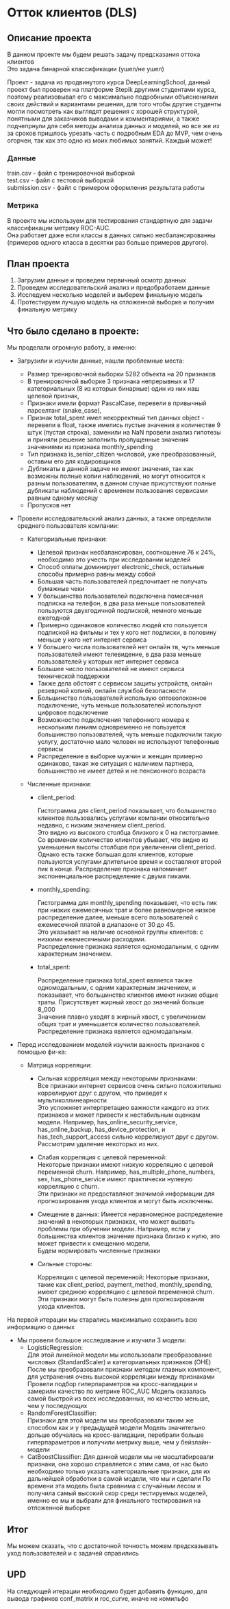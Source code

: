 # Отток клиентов (DLS)

## Описание проекта

В данном проекте мы будем решать задачу предсказания оттока клиентов  
Это задача бинарной классификации (ушел/не ушел)

Проект - задача из продвинутого курса DeepLearningSchool, данный проект был проверен на платформе Stepik другими студентами курса, поэтому реализовывал его с максимально подробными объяснениями своих действий и вариантами решения, для того чтобы другие студенты могли посмотреть как выглядят решения с хорошей структурой, понятными для заказчиков выводами и комментариями, а также подчепрнули для себя методы анализа данных и моделей, но все же из за сроков пришлось урезать часть с подробным EDA до MVP, чем очень огорчен, так как это одно из моих любимых занятий. Каждый может!

### Данные
train.csv - файл с тренировочной выборкой  
test.csv - файл с тестовой выборкой  
submission.csv - файл с примером оформления результата работы

### Метрика
В проекте мы используем для тестирования стандартную для задачи классификации метрику ROC-AUC.  
Она работает даже если классы в данных сильно несбалансированны (примеров одного класса в десятки раз больше примеров другого).

## План проекта

1. Загрузим данные и проведем первичный осмотр данных
2. Проведем исследовательский анализ и предобработаем данные
3. Исследуем несколько моделей и выберем финальную модель
5. Протестируем лучшую модель на отложенной выборке и получим финальную метрику

## Что было сделано в проекте:

Мы проделали огромную работу, а именно:

+ Загрузили и изучили данные, нашли проблемные места:

    + Размер тренировочной выборки 5282 объекта на 20 признаков
    + В тренировочной выборке 3 признака непрерывных и 17 категориальных (8 из которых бинарные) один из них наш целевой признак,
    + Признаки имели формат PascalCase, перевели в привычный парселтанг (snake_case),
    + Признак total_spent имел некорректный тип данных object - перевели в float, также имелись пустые значения в количестве 9 штук (пустая строка), заменили на NaN провели анализ гипотезы и приняли решение заполнить пропущенные значения значениями из признака monthly_spending
    + Тип признака is_senior_citizen числовой, уже преобразованный, оставим его для кодировщиков
    + Дубликаты в данной задаче не имеют значения, так как возможны полные копии наблюдений, но могут относится к разным пользователям, в данном случае присутствуют полные дубликаты наблюдений с временем пользования сервисами равным одному месяцу
    + Пропусков нет


+ Провели исследовательский анализ данных, а также определили среднего пользователя компании:

    + Категориальные признаки:
        + Целевой признак несбалансирован, соотношение 76 к 24%, необходимо это учесть при исследовании моделей
        + Способ оплаты доминирует electronic_check, остальные способы примерно равны между собой
        + Большая часть пользователей предпочитает не получать бумажные чеки
        + У большинства пользователей подключена помесячная подписка на телефон, в два раза меньше пользователей пользуются двухгодичной подпиской, немного меньше ежегодной
        + Примерно одинаковое количество людей кто пользуется подпиской на фильмы и тех у кого нет подписки, в половину меньше у кого нет интернет сервиса
        + У большего числа пользователей нет онлайн тв, чуть меньше пользователей имеют телевидение, в два раза меньше пользователей у которых нет интернет сервиса
        + Большее число пользователей не имеют сервиса технической поддержки
        + Также дела обстоят с сервисом защиты устройств, онлайн резеврной копией, онлайн службой безопасности
        + Большинство пользователей использую оптоволоконное подключение, чуть меньше пользователей используют цифровое подключение
        + Возможностю подключения телефонного номера к нескольким линиям одновременно не пользуется большинство пользователей, чуть меньше подключили такую услугу, достаточно мало человек не используют телефонные сервисы
        + Распределение в выборке мужчин и женщин примерно одинаково, такая же ситуация с наличием партнера, большинство не имеет детей и не пенсионного возраста
    
    
    + Численные признаки:
        + client_period:

            Гистограмма для client_period показывает, что большинство клиентов пользовались услугами компании относительно недавно, с низким значением client_period.  
            Это видно из высокого столбца близкого к 0 на гистограмме.   
            Со временем количество клиентов убывает, что видно из уменьшения высоты столбцов при увеличении client_period.
            Однако есть также большая доля клиентов, которые пользуются услугами длительное время и составляют второй пик в конце.
            Распределение признака напоминает экспоненциальное распределение с двумя пиками.

        + monthly_spending:

            Гистограмма для monthly_spending показывает, что есть пик при низких ежемесячных трат и более равномерное низкое распределение далее, меньше всего пользователей с ежемесечной платой в диапазоне от 30 до 45.   
            Это указывает на наличие основной группы клиентов: с низкими ежемесячными расходами.   
            Распределение признака является одномодальным, с одним характерным значением.  

        + total_spent:

            Распределение признака total_spent является также одномодальным, с одним характерным значением, и показывает, что большинство клиентов имеют низкие общие траты.
            Присутствует жирный хвост до значений больше 8_000  
            Значения плавно уходят в жирный хвост, с увеличением общих трат и уменьшается количество пользователей.  
            Распределение признака является одномодальным.
            
+ Перед исследованием моделей изучили важность признаков с помощью фи-ка:
        
    + Матрица корреляции:

        + Сильная корреляция между некоторыми признаками:   
            Все признаки интернет сервисов очень сильно положительно коррелируют друг с другом, что приведет к мультиколлинеарности  
            Это усложняет интерпретацию важности каждого из этих признаков и может привести к нестабильным оценкам модели. Например, has_online_security_service, has_online_backup, has_device_protection, и has_tech_support_access сильно коррелируют друг с другом. Рассмотрим удаление некоторых из них.

        + Слабая корреляция с целевой переменной:  
            Некоторые признаки имеют низкую корреляцию с целевой переменной churn. Например, has_multiple_phone_numbers, sex, has_phone_service имеют практически нулевую корреляцию с churn.   
            Эти признаки не предоставляют значимой информации для прогнозирования ухода клиентов и могут быть исключены.

        + Смещение в данных:
            Имеется неравномерное распределение значений в некоторых признаках, что может вызвать проблемы при обучении модели. Например, если у большинства клиентов значение признака близко к нулю, это может привести к смещению модели.  
            Будем нормировать численные признаки

        + Сильные стороны:

            Корреляция с целевой переменной: Некоторые признаки, такие как client_period, payment_method, monthly_spending, имеют среднюю корреляцию с целевой переменной churn. Эти признаки могут быть полезны для прогнозирования ухода клиентов.  


На первой итерации мы старались максимально сохранить всю информацию о данных
    
+ Мы провели большое исследование и изучили 3 модели:
    + LogisticRegression:  
        Для этой линейной модели мы использовали преобразование числовых (StandardScaler) и категориальных признаков (OHE)  
        После мы преобразовали признаки методом главных компонент, для устранения очень высокой корреляции между признаками
        Провели подбор гиперпараметров на кросс-валидации и замерили качество по метрике ROC_AUC
        Модель оказалась самой быстрой из всех исследованных, но качество меньше, чем у последующих
    + RandomForestClassifier:  
        Признаки для этой модели мы преобразовали таким же способом как и у предыдущей модели
        Модель значительно дольше обучалась на кросс-валидации, перебрали больше гиперпараметров и получили метрику выше, чем у бейзлайн-модели
    + CatBoostClassifier:
        Для данной модели мы не масштабировали признаки, она хорошо справляется с этим сама, от нас было необходимо только указать категориальные признаки, для их дальнейшей обработки в самой модели, что мы и сделали
        По времени эта модель была сравнима с случайным лесом и получила самый высокий скор среди тестируемых моделей, именно ее мы и выбрали для финального тестирования на отложенной выборке
        
        
## Итог

Мы можем сказать, что с достаточной точность можем предсказывать уход пользователей и с задачей справились

## UPD

На следующей итерации необходимо будет добавить функцию, для вывода графиков conf_matrix и roc_curve, иначе не комильфо



